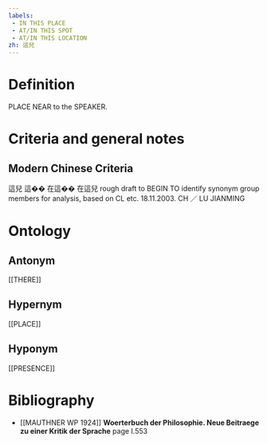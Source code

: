 ```yaml
---
labels: 
 - IN THIS PLACE
 - AT/IN THIS SPOT
 - AT/IN THIS LOCATION
zh: 這兒
---
```


# Definition
PLACE NEAR to the SPEAKER.
# Criteria and general notes
## Modern Chinese Criteria
這兒
這��
在這��
在這兒
rough draft to BEGIN TO identify synonym group members for analysis, based on CL etc. 18.11.2003. CH ／ LU JIANMING
# Ontology

## Antonym
[[THERE]]
## Hypernym
[[PLACE]]
## Hyponym
[[PRESENCE]]
# Bibliography
- [[MAUTHNER WP 1924]]
**Woerterbuch der Philosophie. Neue Beitraege zu einer Kritik der Sprache** page I.553
